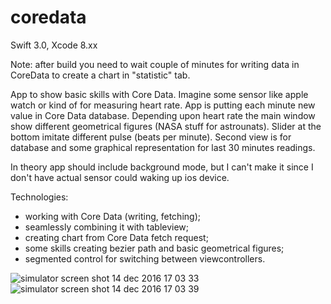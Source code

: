 # coredata

Swift 3.0, Xcode 8.xx

Note: after build you need to wait couple of minutes for writing data in CoreData to create a chart in "statistic" tab.

App to show basic skills with Core Data. Imagine some sensor like apple watch or kind of for measuring heart rate.
App is putting each minute new value in Core Data database. Depending upon heart rate the main window show different geometrical figures (NASA stuff for astrounats). Slider at the bottom imitate different pulse (beats per minute).
Second view is for database and some graphical representation for last 30 minutes readings.

In theory app should include background mode, but I can't make it since I don't have actual sensor could waking up ios device.

Technologies:
- working with Core Data (writing, fetching);
- seamlessly combining it with tableview;
- creating chart from Core Data fetch request;
- some skills creating bezier path and basic geometrical figures;
- segmented control for switching between viewcontrollers.

![simulator screen shot 14 dec 2016 17 03 33](https://cloud.githubusercontent.com/assets/23110283/21785524/9385fa14-d6c8-11e6-9ce5-2c517fdb9bf3.png)
![simulator screen shot 14 dec 2016 17 03 39](https://cloud.githubusercontent.com/assets/23110283/21785532/98993a98-d6c8-11e6-9ed4-38061619d28c.png)
